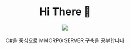 <div align="center">
  <h1>Hi There 🍔</h1>
  <img src="[(https://mblogthumb-phinf.pstatic.net/MjAxNjExMzBfODgg/MDAxNDgwNTA4NTc0MjMz.nhrdScL0qZ5ZnG9FuEVYGtrsdVGqCszSDLzqGeaT3UAg.qh-sPxk0XeHf1kziUpuvrFfO7I4UGEu8ddqovEqNtb8g.GIF.sinnam88/%EA%B7%80%EC%97%AC%EC%9A%B4_%EC%A7%A4_%EC%8A%A4%ED%8F%B0%EC%A7%80%EB%B0%A5_%EC%9B%80%EC%A7%A4_%2819%29.gif?type=w800)](https://mblogthumb-phinf.pstatic.net/MjAxNjExMzBfODgg/MDAxNDgwNTA4NTc0MjMz.nhrdScL0qZ5ZnG9FuEVYGtrsdVGqCszSDLzqGeaT3UAg.qh-sPxk0XeHf1kziUpuvrFfO7I4UGEu8ddqovEqNtb8g.GIF.sinnam88/%EA%B7%80%EC%97%AC%EC%9A%B4_%EC%A7%A4_%EC%8A%A4%ED%8F%B0%EC%A7%80%EB%B0%A5_%EC%9B%80%EC%A7%A4_%2819%29.gif?type=w800)"><br>
  <br>
C#을 중심으로 MMORPG SERVER 구축을 공부합니다
</div>
